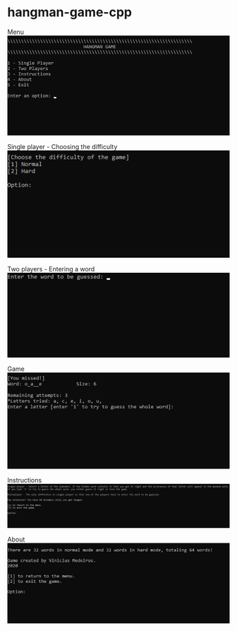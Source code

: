 # hangman-game-cpp

Menu
<br> ![alt text](https://github.com/ViniciussMMedeiros/hangman-game-cpp/blob/master/screenshots/menu.png?raw=true)

Single player - Choosing the difficulty
<br> ![alt text](https://github.com/ViniciussMMedeiros/hangman-game-cpp/blob/master/screenshots/single-player-difficulty-choice.png?raw=true)

Two players - Entering a word
<br> ![alt text](https://github.com/ViniciussMMedeiros/hangman-game-cpp/blob/master/screenshots/two-players-entering-word.png?raw=true)

Game
<br> ![alt text](https://github.com/ViniciussMMedeiros/hangman-game-cpp/blob/master/screenshots/game.png?raw=true)

Instructions
<br> ![alt text](https://github.com/ViniciussMMedeiros/hangman-game-cpp/blob/master/screenshots/instructions.png?raw=true)

About
<br> ![alt text](https://github.com/ViniciussMMedeiros/hangman-game-cpp/blob/master/screenshots/about.png?raw=true)

